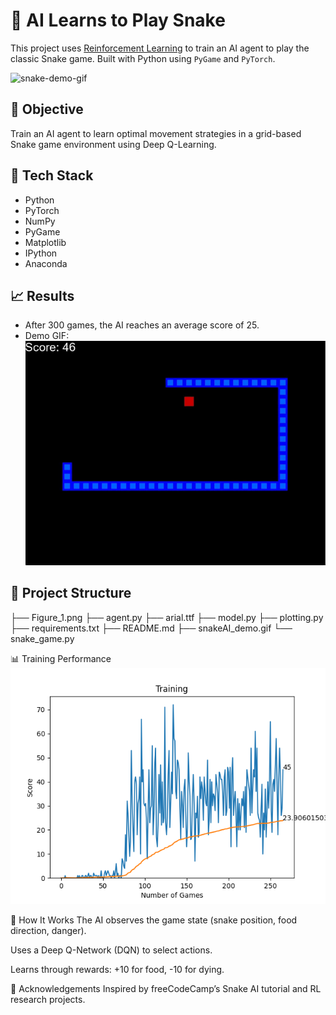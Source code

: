 # 🐍 AI Learns to Play Snake

This project uses [Reinforcement Learning](https://en.wikipedia.org/wiki/Reinforcement_learning) to train an AI agent to play the classic Snake game. Built with Python using `PyGame` and `PyTorch`.

![snake-demo-gif](demo.gif)

## 🎯 Objective
Train an AI agent to learn optimal movement strategies in a grid-based Snake game environment using Deep Q-Learning.

## 🧠 Tech Stack
- Python
- PyTorch
- NumPy
- PyGame
- Matplotlib
- IPython
- Anaconda

## 📈 Results
- After 300 games, the AI reaches an average score of 25.
- Demo GIF: ![demo](snakeAI_demo.gif)

## 📂 Project Structure
├── Figure_1.png
├── agent.py
├── arial.ttf
├── model.py
├── plotting.py
├── requirements.txt
├── README.md
├── snakeAI_demo.gif
└── snake_game.py


📊 Training Performance
![Training Data](Figure_1.png)

🤖 How It Works
The AI observes the game state (snake position, food direction, danger).

Uses a Deep Q-Network (DQN) to select actions.

Learns through rewards: +10 for food, -10 for dying.

🙌 Acknowledgements
Inspired by freeCodeCamp’s Snake AI tutorial and RL research projects.
